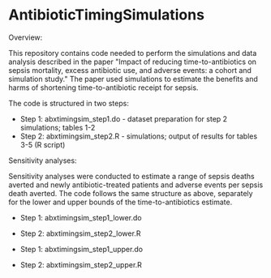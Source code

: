 # AntibioticTimingSimulations

Overview:

This repository contains code needed to perform the simulations and data analysis described in the paper "Impact of reducing time-to-antibiotics on sepsis mortality, excess antibiotic use, and adverse events: a cohort and simulation study." The paper used simulations to estimate the benefits and harms of shortening time-to-antibiotic receipt for sepsis.

The code is structured in two steps:

* Step 1: abxtimingsim_step1.do - dataset preparation for step 2 simulations; tables 1-2
* Step 2: abxtimingsim_step2.R - simulations; output of results for tables 3-5 (R script)

Sensitivity analyses:

Sensitivity analyses were conducted to estimate a range of sepsis deaths averted and newly antibiotic-treated patients and adverse events per sepsis death averted. The code follows the same structure as above, separately for the lower and upper bounds of the time-to-antibiotics estimate.

* Step 1: abxtimingsim_step1_lower.do 
* Step 2: abxtimingsim_step2_lower.R 

* Step 1: abxtimingsim_step1_upper.do 
* Step 2: abxtimingsim_step2_upper.R 
